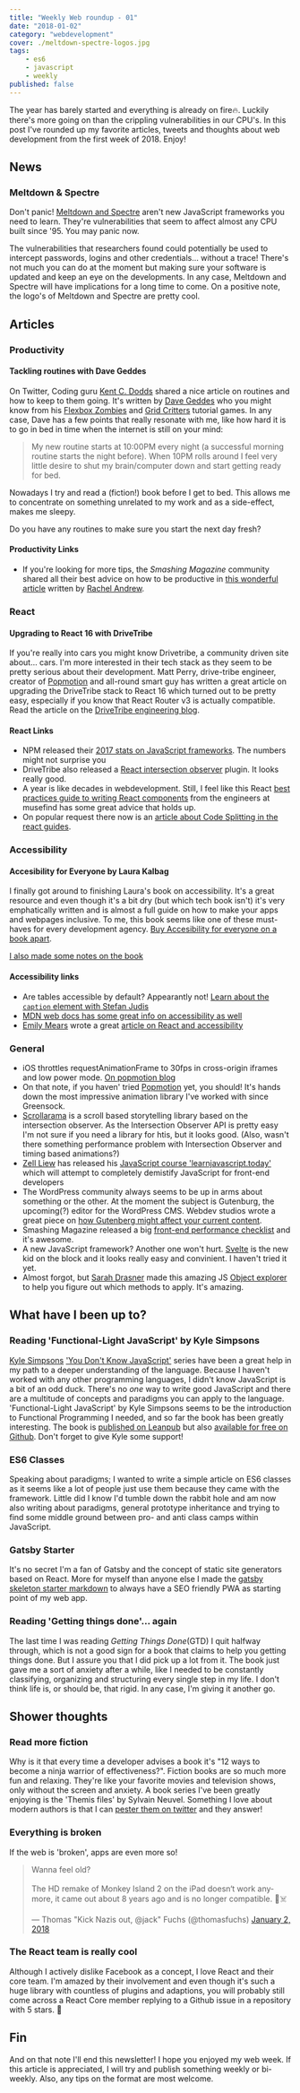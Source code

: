 ```yaml
---
title: "Weekly Web roundup - 01"
date: "2018-01-02"
category: "webdevelopment"
cover: ./meltdown-spectre-logos.jpg
tags:
    - es6
    - javascript
    - weekly
published: false
---
```


The year has barely started and everything is already on fire🔥. Luckily there's more going on than the crippling vulnerabilities in our CPU's. In this post I've rounded up my favorite articles, tweets and thoughts about web development from the first week of 2018. Enjoy!

## News

### Meltdown & Spectre

Don't panic! [Meltdown and Spectre](https://meltdownattack.com/) aren't new JavaScript frameworks you need to learn. They're vulnerabilities that seem to affect almost any CPU built since '95. You may panic now.

The vulnerabilities that researchers found could potentially be used to intercept passwords, logins and other credentials... without a trace! There's not much you can do at the moment but making sure your software is updated and keep an eye on the developments. In any case, Meltdown and Spectre will have implications for a long time to come. On a positive note, the logo's of Meltdown and Spectre are pretty cool.

## Articles

### Productivity

#### Tackling routines with Dave Geddes

On Twitter, Coding guru [Kent C. Dodds](https://github.com/kentcdodds) shared a nice article on routines and how to keep to them going. It's written by [Dave Geddes](https://twitter.com/geddski) who you might know from his [Flexbox Zombies](https://flexboxzombies.com/p/flexbox-zombies) and [Grid Critters](https://gridcritters.com/p/gridcritters) tutorial games. In any case, Dave has a few points that really resonate with me, like how hard it is to go in bed in time when the internet is still on your mind:
> My new routine starts at 10:00PM every night (a successful morning routine starts the night before). When 10PM rolls around I feel very little desire to shut my brain/computer down and start getting ready for bed.

Nowadays I try and read a (fiction!) book before I get to bed. This allows me to concentrate on something unrelated to my work and as a side-effect, makes me sleepy.

Do you have any routines to make sure you start the next day fresh?

#### Productivity Links

- If you're looking for more tips, the *Smashing Magazine* community shared all their best advice on how to be productive in [this wonderful article](https://www.smashingmagazine.com/2017/12/community-productivity-tips-tricks/) written by [Rachel Andrew](https://www.smashingmagazine.com/author/rachel-andrew/).

### React

#### Upgrading to React 16 with DriveTribe

If you're really into cars you might know Drivetribe, a community driven site about... cars. I'm more interested in their tech stack as they seem to be pretty serious about their development. Matt Perry, drive-tribe engineer, creator of [Popmotion](https://popmotion.io) and all-round smart guy has written a great article on upgrading the DriveTribe stack to React 16 which turned out to be pretty easy, especially if you know that React Router v3 is actually compatible. Read the article on the [DriveTribe engineering blog](https://medium.com/drivetribe-engineering/an-unravelling-tale-of-performance-bonus-round-react-16-f98455fdabe6).

#### React Links

- NPM released their [2017 stats on JavaScript frameworks](https://www.npmjs.com/npm/state-of-javascript-frameworks-2017-part-1). The numbers might not surprise you
- DriveTribe also released a [React intersection observer](https://github.com/drivetribe/react-intersection) plugin. It looks really good.
- A year is like decades in webdevelopment. Still, I feel like this React [best practices guide to writing React components](our-best-practices-for-writing-react-component) from the engineers at musefind has some great advice that holds up.
- On popular request there now is an [article about Code Splitting in the react guides](https://reactjs.org/docs/code-splitting.html).

### Accessibility

#### Accesibility for Everyone by Laura Kalbag

I finally got around to finishing Laura's book on accessibility. It's a great resource and even though it's a bit dry (but which tech book isn't) it's very emphatically written and is almost a full guide on how to make your apps and webpages inclusive. To me, this book seems like one of these must-haves for every development agency. [Buy Accesibility for everyone on a book apart](https://abookapart.com/products/accessibility-for-everyone).

[I also made some notes on the book](https://github.com/aderaaij/book-notes/blob/master/accessibility-for-everyone--laura-kalbag/index.md)

#### Accessibility links

- Are tables accessible by default? Appearantly not! [Learn about the `caption` element with Stefan Judis](https://www.stefanjudis.com/today-i-learned/the-for-accessibility-required-caption-element-in-html-tables/)
- [MDN web docs has some great info on accessibility as well](https://developer.mozilla.org/en-US/docs/Learn/Accessibility)
- [Emily Mears](https://twitter.com/ermmears) wrote a great [article on React and accessibility](https://medium.com/@emilymears/getting-started-with-web-accessibility-in-react-9e591fdb0d52)

### General

- iOS throttles requestAnimationFrame to 30fps in cross-origin iframes and low power mode. [On popmotion blog](https://popmotion.io/blog/20180401-when-ios-throttles-requestanimationframe/)
- On that note, if you haven' tried [Popmotion](https://popmotion.io) yet, you should! It's hands down the most impressive animation library I've worked with since Greensock.
- [Scrollarama](https://github.com/russellgoldenberg/scrollama) is a scroll based storytelling library based on the intersection observer. As the Intersection Observer API is pretty easy I'm not sure if you need a library for htis, but it looks good. (Also, wasn't there something performance problem with Intersection Observer and timing based animations?)
- [Zell Liew](https://twitter.com/zellwk) has released his [JavaScript course 'learnjavascript.today'](https://learnjavascript.today/) which will attempt to completely demistify JavaScript for front-end developers
- The WordPress community always seems to be up in arms about something or the other. At the moment the subject is Gutenburg, the upcoming(?) editor for the WordPress CMS. Webdev studios wrote a great piece on [how Gutenberg might affect your current content](https://webdevstudios.com/2018/01/02/existing-content-affected-wordpress-gutenberg/).
- Smashing Magazine released a big [front-end performance checklist](https://www.smashingmagazine.com/2018/01/front-end-performance-checklist-2018-pdf-pages/) and it's awesome.
- A new JavaScript framework? Another one won't hurt. [Svelte](https://svelte.technology/guide) is the new kid on the block and it looks really easy and convinient. I haven't tried it yet.
- Almost forgot, but [Sarah Drasner](https://sdras.github.io/object-explorer/) made this amazing JS [Object explorer](https://sdras.github.io/object-explorer/) to help you figure out which methods to apply. It's amazing.

## What have I been up to?

### Reading 'Functional-Light JavaScript' by Kyle Simpsons

[Kyle Simpsons](https://twitter.com/getify) ['You Don't Know JavaScript'](https://github.com/getify/You-Dont-Know-JS) series have been a great help in my path to a deeper understanding of the language. Because I haven't worked with any other programming languages, I didn't know JavaScript is a bit of an odd duck. There's no _one_ way to write good JavaScript and there are a multitude of concepts and paradigms you can apply to the language. 'Functional-Light JavaScript' by Kyle Simpsons seems to be the introduction to Functional Programming I needed, and so far the book has been greatly interesting. The book is [published on Leanpub](https://leanpub.com/fljs/) but also [available for free on Github](https://github.com/getify/Functional-Light-JS). Don't forget to give Kyle some support!

### ES6 Classes

Speaking about paradigms; I wanted to write a simple article on ES6 classes as it seems like a lot of people just use them because they came with the framework. Little did I know I'd tumble down the rabbit hole and am now also writing about paradigms, general prototype inheritance and trying to find some middle ground between pro- and anti class camps within JavaScript.

### Gatsby Starter

It's no secret I'm a fan of Gatsby and the concept of static site generators based on React. More for myself than anyone else I made the [gatsby skeleton starter markdown](https://github.com/aderaaij/gatsby-starter-skeleton-markdown) to always have a SEO friendly PWA as starting point of my web app.

### Reading 'Getting things done'... again

The last time I was reading *Getting Things Done*(GTD) I quit halfway through, which is not a good sign for a book that claims to help you getting things done. But I assure you that I did pick up a lot from it. The book just gave me a sort of anxiety after a while, like I needed to be constantly classifying, organizing and structuring every single step in my life. I don't think life is, or should be, that rigid. In any case, I'm giving it another go.

## Shower thoughts

### Read more fiction

Why is it that every time a developer advises a book it's "12 ways to become a ninja warrior of effectiveness?". Fiction books are so much more fun and relaxing. They're like your favorite movies and television shows, only without the screen and anxiety. A book series I've been greatly enjoying is the 'Themis files' by Sylvain Neuvel. Something I love about modern authors is that I can [pester them on twitter](https://twitter.com/ardennl/status/855184395753402368) and they answer!

### Everything is broken

If the web is 'broken', apps are even more so!

<blockquote class="twitter-tweet" data-lang="en"><p lang="en" dir="ltr">Wanna feel old?<br><br>The HD remake of Monkey Island 2 on the iPad doesn‘t work anymore, it came out about 8 years ago and is no longer compatible. 🏴☠️</p>&mdash; Thomas &quot;Kick Nazis out, @jack&quot; Fuchs (@thomasfuchs) <a href="https://twitter.com/thomasfuchs/status/948003372795342849?ref_src=twsrc%5Etfw">January 2, 2018</a></blockquote>
<script async src="https://platform.twitter.com/widgets.js" charset="utf-8"></script>

### The React team is really cool

Although I actively dislike Facebook as a concept, I love React and their core team. I'm amazed by their involvement and even though it's such a huge library with countless of plugins and adaptions, you will probably still come across a React Core member replying to a Github issue in a repository with 5 stars. 👏

## Fin

And on that note I'll end this newsletter! I hope you enjoyed my web week. If this article is appreciated, I will try and publish something weekly or bi-weekly. Also, any tips on the format are most welcome.